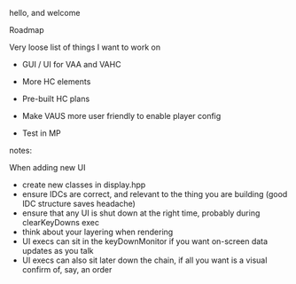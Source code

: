 hello, and welcome

Roadmap

Very loose list of things I want to work on

- GUI / UI for VAA and VAHC

- More HC elements

- Pre-built HC plans

- Make VAUS more user friendly to enable player config

- Test in MP

notes:

When adding new UI

- create new classes in display.hpp
- ensure IDCs are correct, and relevant to the thing you are building (good IDC structure saves headache)
- ensure that any UI is shut down at the right time, probably during clearKeyDowns exec
- think about your layering when rendering
- UI execs can sit in the keyDownMonitor if you want on-screen data updates as you talk
- UI execs can also sit later down the chain, if all you want is a visual confirm of, say, an order
